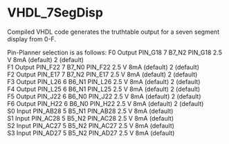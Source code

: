 # VHDL_7SegDisp

Compiled VHDL code generates the truthtable output for a seven segment display from 0-F.

Pin-Planner selection is as follows:
F0		Output	PIN_G18	7	B7_N2	PIN_G18	2.5 V		8mA (default)	2 (default)		
F1		Output	PIN_F22	7	B7_N0	PIN_F22	2.5 V		8mA (default)	2 (default)		
F2		Output	PIN_E17	7	B7_N2	PIN_E17	2.5 V		8mA (default)	2 (default)		
F3		Output	PIN_L26	6	B6_N1	PIN_L26	2.5 V		8mA (default)	2 (default)		
F4		Output	PIN_L25	6	B6_N1	PIN_L25	2.5 V		8mA (default)	2 (default)		
F5		Output	PIN_J22	6	B6_N0	PIN_J22	2.5 V		8mA (default)	2 (default)		
F6		Output	PIN_H22	6	B6_N0	PIN_H22	2.5 V		8mA (default)	2 (default)		
S0		Input	PIN_AB28	5	B5_N1	PIN_AB28	2.5 V		8mA (default)			
S1		Input	PIN_AC28	5	B5_N2	PIN_AC28	2.5 V		8mA (default)			
S2		Input	PIN_AC27	5	B5_N2	PIN_AC27	2.5 V		8mA (default)			
S3		Input	PIN_AD27	5	B5_N2	PIN_AD27	2.5 V		8mA (default)			
										
